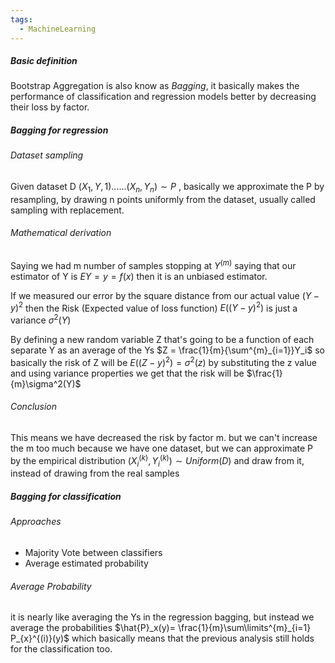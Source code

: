 ```yaml
---
tags:
  - MachineLearning
---
```

##### Basic definition
Bootstrap Aggregation is also know as *Bagging*, it basically makes the performance of classification and regression models better by decreasing their loss by factor.

##### Bagging for regression

###### Dataset sampling
Given dataset D $(X_1,Y,1)......(X_n,Y_n) \sim P$ , basically we approximate the P by resampling, by drawing n points uniformly from the dataset, usually called sampling with replacement.
###### Mathematical derivation
Saying we had m number of samples stopping at $Y^{(m)}$ saying that our estimator of Y is $EY=y=f(x)$ then it is an unbiased estimator.

If we measured our error by the square distance from our actual value $(Y-y)^2$ then the Risk (Expected value of loss function) $E((Y-y)^2)$ is just a variance $\sigma^2(Y)$

By defining a new random variable Z that's going to be a function of each separate Y as an average of the Ys $Z = \frac{1}{m}{\sum^{m}_{i=1}}Y_i$ so basically the risk of Z will be $E((Z-y)^2) =\sigma^2(z)$ by substituting the z value and using variance properties we get that the risk will be $\frac{1}{m}\sigma^2(Y)$  

###### Conclusion
This means we have decreased the risk by factor m.
but we can't increase the m too much because we have one dataset, but we can approximate P by the empirical distribution $(X_{i}^{(k)}, Y_{i}^{(k)}) \sim Uniform(D)$  and draw from it, instead of drawing from the real samples  

##### Bagging for classification

###### Approaches
* Majority Vote between classifiers
* Average estimated probability
###### Average Probability
it is nearly like averaging the Ys in the regression bagging, but instead we average the probabilities $\hat{P}_x(y)= \frac{1}{m}\sum\limits^{m}_{i=1} P_{x}^{(i)}(y)$  which basically means that the previous analysis still holds for the classification too.